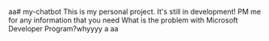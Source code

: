 aa# my-chatbot
This is my personal project. It's still in development!
PM me for any information that you need 
What is the problem with Microsoft Developer Program?whyyyy
a
aa
